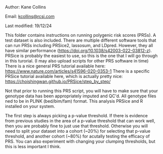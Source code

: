Author: Kane Collins

Email: kcollins@rcsi.com 

Last modified: 19/12/24

This folder contains instructions on running polygenic risk scores (PRSs). A test dataset is also included. 
There are multiple different software tools that can run PRSs including PRSice2, lassosum, and LDpred. However, they all have similar performance (https://doi.org/10.1038/s42003-022-03812-z). PRSice is probably the easiest to use, so this is the one that I will go through in this turorial. (I may also upload scripts for other PRS software in time)
There is a nice general PRS tutorial available here: https://www.nature.com/articles/s41596-020-0353-1
There is a specific PRSice tutorial available here, which is actually pretty nice: https://choishingwan.github.io/PRSice/step_by_step/ 

Not that prior to running this PRS script, you will have to make sure that your genotype data has been appropriately imputed and QC'd. All genotype files ned to be in PLINK (bed/bim/fam) format. 
This analysis PRSice and R installed on your system. 

The first step is always picking a p-value threshold. If there is evidence from previous studies in the area of a p-value threshold that can work well, then you are probably fine to just use that threshold. Otherwise you will need to split your dataset into a cohort (~20%) for selecting that p-value threshold, and another cohort (~80%) for acutally testing the efficacy of PRS. You can also experiment with changing your clumping thresholds, but this is less important I think. 
